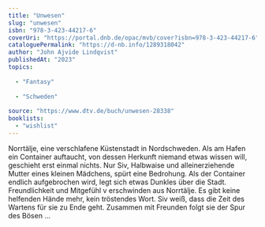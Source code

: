 ```yaml
---
title: "Unwesen"
slug: "unwesen"
isbn: "978-3-423-44217-6"
coverUri: "https://portal.dnb.de/opac/mvb/cover?isbn=978-3-423-44217-6"
cataloguePermalink: "https://d-nb.info/1289318042"
author: "John Ajvide Lindqvist"
publishedAt: "2023"
topics:
  
  - "Fantasy"
    
  - "Schweden"
    
source: "https://www.dtv.de/buch/unwesen-28338"
booklists: 
  - "wishlist"
---
```

Norrtälje, eine verschlafene Küstenstadt in Nordschweden. Als am Hafen ein 
Container auftaucht, von dessen Herkunft niemand etwas wissen will, geschieht 
erst einmal nichts. Nur Siv, Halbwaise und alleinerziehende Mutter eines 
kleinen Mädchens, spürt eine Bedrohung. Als der Container endlich aufgebrochen 
wird, legt sich etwas Dunkles über die Stadt. Freundlichkeit und Mitgefühl v
erschwinden aus Norrtälje. Es gibt keine helfenden Hände mehr, kein 
tröstendes Wort. Siv weiß, dass die Zeit des Wartens für sie zu Ende geht. 
Zusammen mit Freunden folgt sie der Spur des Bösen ...